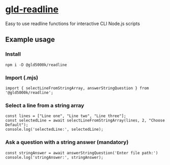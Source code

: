 # [gld-readline](https://www.npmjs.com/package/@gld5000k/readline)

Easy to use readline functions for interactive CLI Node.js scripts

## Example usage

### Install

```
npm i -D @gld5000k/readline
```

### Import (.mjs)

```
import { selectLineFromStringArray, answerStringQuestion } from '@gld5000k/readline';
```

### Select a line from a string array

```
const lines = ["Line one", "Line two", "Line three"];
const selectedLine = await selectLineFromStringArray(lines, 2, "Choose Default");
console.log('selectedLine:', selectedLine);
```

### Ask a question with a string answer (mandatory)

```
const stringAnswer = await answerStringQuestion('Enter file path:')
console.log('stringAnswer:', stringAnswer);
```
